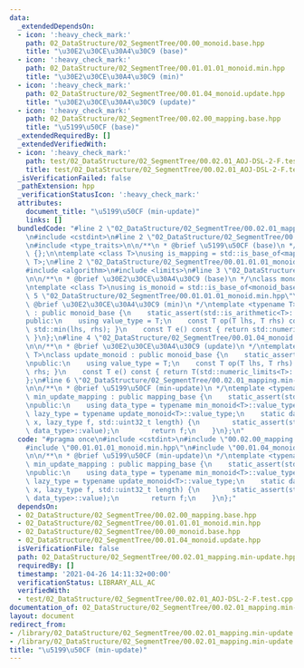```yaml
---
data:
  _extendedDependsOn:
  - icon: ':heavy_check_mark:'
    path: 02_DataStructure/02_SegmentTree/00.00_monoid.base.hpp
    title: "\u30E2\u30CE\u30A4\u30C9 (base)"
  - icon: ':heavy_check_mark:'
    path: 02_DataStructure/02_SegmentTree/00.01.01.01_monoid.min.hpp
    title: "\u30E2\u30CE\u30A4\u30C9 (min)"
  - icon: ':heavy_check_mark:'
    path: 02_DataStructure/02_SegmentTree/00.01.04_monoid.update.hpp
    title: "\u30E2\u30CE\u30A4\u30C9 (update)"
  - icon: ':heavy_check_mark:'
    path: 02_DataStructure/02_SegmentTree/00.02.00_mapping.base.hpp
    title: "\u5199\u50CF (base)"
  _extendedRequiredBy: []
  _extendedVerifiedWith:
  - icon: ':heavy_check_mark:'
    path: test/02_DataStructure/02_SegmentTree/00.02.01_AOJ-DSL-2-F.test.cpp
    title: test/02_DataStructure/02_SegmentTree/00.02.01_AOJ-DSL-2-F.test.cpp
  _isVerificationFailed: false
  _pathExtension: hpp
  _verificationStatusIcon: ':heavy_check_mark:'
  attributes:
    document_title: "\u5199\u50CF (min-update)"
    links: []
  bundledCode: "#line 2 \"02_DataStructure/02_SegmentTree/00.02.01_mapping.min-update.hpp\"\
    \n#include <cstdint>\n#line 2 \"02_DataStructure/02_SegmentTree/00.02.00_mapping.base.hpp\"\
    \n#include <type_traits>\n\n/**\n * @brief \u5199\u50CF (base)\n */\nclass mapping_base\
    \ {};\n\ntemplate <class T>\nusing is_mapping = std::is_base_of<mapping_base,\
    \ T>;\n#line 2 \"02_DataStructure/02_SegmentTree/00.01.01.01_monoid.min.hpp\"\n\
    #include <algorithm>\n#include <limits>\n#line 3 \"02_DataStructure/02_SegmentTree/00.00_monoid.base.hpp\"\
    \n\n/**\n * @brief \u30E2\u30CE\u30A4\u30C9 (base)\n */\nclass monoid_base {};\n\
    \ntemplate <class T>\nusing is_monoid = std::is_base_of<monoid_base, T>;\n#line\
    \ 5 \"02_DataStructure/02_SegmentTree/00.01.01.01_monoid.min.hpp\"\n\n/**\n *\
    \ @brief \u30E2\u30CE\u30A4\u30C9 (min)\n */\ntemplate <typename T>\nclass min_monoid\
    \ : public monoid_base {\n    static_assert(std::is_arithmetic<T>::value);\n\n\
    public:\n    using value_type = T;\n    const T op(T lhs, T rhs) const { return\
    \ std::min(lhs, rhs); }\n    const T e() const { return std::numeric_limits<T>::max();\
    \ }\n};\n#line 4 \"02_DataStructure/02_SegmentTree/00.01.04_monoid.update.hpp\"\
    \n\n/**\n * @brief \u30E2\u30CE\u30A4\u30C9 (update)\n */\ntemplate <typename\
    \ T>\nclass update_monoid : public monoid_base {\n    static_assert(std::is_arithmetic<T>::value);\n\
    \npublic:\n    using value_type = T;\n    const T op(T lhs, T rhs) const { return\
    \ rhs; }\n    const T e() const { return T(std::numeric_limits<T>::max()); }\n\
    };\n#line 6 \"02_DataStructure/02_SegmentTree/00.02.01_mapping.min-update.hpp\"\
    \n\n/**\n * @brief \u5199\u50CF (min-update)\n */\ntemplate <typename T>\nclass\
    \ min_update_mapping : public mapping_base {\n    static_assert(std::is_arithmetic<T>::value);\n\
    \npublic:\n    using data_type = typename min_monoid<T>::value_type;\n    using\
    \ lazy_type = typename update_monoid<T>::value_type;\n    static data_type op(data_type\
    \ x, lazy_type f, std::uint32_t length) {\n        static_assert(std::is_convertible<lazy_type,\
    \ data_type>::value);\n        return f;\n    }\n};\n"
  code: "#pragma once\n#include <cstdint>\n#include \"00.02.00_mapping.base.hpp\"\n\
    #include \"00.01.01.01_monoid.min.hpp\"\n#include \"00.01.04_monoid.update.hpp\"\
    \n\n/**\n * @brief \u5199\u50CF (min-update)\n */\ntemplate <typename T>\nclass\
    \ min_update_mapping : public mapping_base {\n    static_assert(std::is_arithmetic<T>::value);\n\
    \npublic:\n    using data_type = typename min_monoid<T>::value_type;\n    using\
    \ lazy_type = typename update_monoid<T>::value_type;\n    static data_type op(data_type\
    \ x, lazy_type f, std::uint32_t length) {\n        static_assert(std::is_convertible<lazy_type,\
    \ data_type>::value);\n        return f;\n    }\n};"
  dependsOn:
  - 02_DataStructure/02_SegmentTree/00.02.00_mapping.base.hpp
  - 02_DataStructure/02_SegmentTree/00.01.01.01_monoid.min.hpp
  - 02_DataStructure/02_SegmentTree/00.00_monoid.base.hpp
  - 02_DataStructure/02_SegmentTree/00.01.04_monoid.update.hpp
  isVerificationFile: false
  path: 02_DataStructure/02_SegmentTree/00.02.01_mapping.min-update.hpp
  requiredBy: []
  timestamp: '2021-04-26 14:11:32+00:00'
  verificationStatus: LIBRARY_ALL_AC
  verifiedWith:
  - test/02_DataStructure/02_SegmentTree/00.02.01_AOJ-DSL-2-F.test.cpp
documentation_of: 02_DataStructure/02_SegmentTree/00.02.01_mapping.min-update.hpp
layout: document
redirect_from:
- /library/02_DataStructure/02_SegmentTree/00.02.01_mapping.min-update.hpp
- /library/02_DataStructure/02_SegmentTree/00.02.01_mapping.min-update.hpp.html
title: "\u5199\u50CF (min-update)"
---
```

